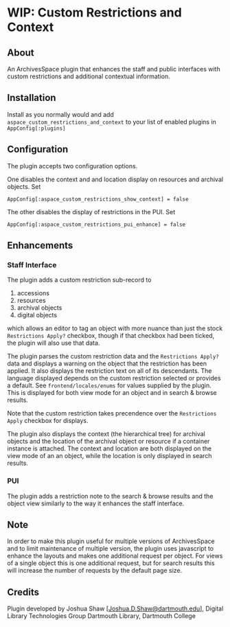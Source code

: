 # WIP: Custom Restrictions and Context

## About

An ArchivesSpace plugin that enhances the staff and public interfaces with
custom restrictions and additional contextual information.

## Installation

Install as you normally would and add `aspace_custom_restrictions_and_context` to
your list of enabled plugins in `AppConfig[:plugins]`

## Configuration

The plugin accepts two configuration options. 

One disables the context and and location display on resources and archival objects. Set
```
AppConfig[:aspace_custom_restrictions_show_context] = false
```

The other disables the display of restrictions in the PUI. Set
```
AppConfig[:aspace_custom_restrictions_pui_enhance] = false
```

## Enhancements

### Staff Interface

The plugin adds a custom restriction sub-record to

1. accessions
1. resources
1. archival objects
1. digital objects

which allows an editor to tag an object with more nuance than just the stock
`Restrictions Apply?` checkbox, though if that checkbox had been ticked, the plugin
will also use that data.

The plugin parses the custom restriction data and the `Restrictions Apply?` data and displays
a warning on the object that the restriction has been applied. It also displays the restriction text
on all of its descendants. The language displayed depends on the custom restriction selected or 
provides a default. See `frontend/locales/enums` for values supplied by the plugin. This is
displayed for both view mode for an object and in search & browse results.

Note that the custom restriction takes precendence over the `Restrictions Apply` checkbox for displays.

The plugin also displays the context (the hierarchical tree) for archival objects and the location
of the archival object or resource if a container instance is attached. The context and location
are both displayed on the view mode of an an object, while the location is only displayed in search results.

### PUI

The plugin adds a restriction note to the search & browse results and the object view similarly to the way it
enhances the staff interface.

## Note

In order to make this plugin useful for multiple versions of ArchivesSpace and to limit maintenance of
multiple version, the plugin uses javascript to enhance the layouts and makes one additional request per object.
For views of a single object this is one additional request, but for search results this will increase the
number of requests by the default page size.

## Credits

Plugin developed by Joshua Shaw [Joshua.D.Shaw@dartmouth.edu], Digital Library Technologies Group
Dartmouth Library, Dartmouth College
